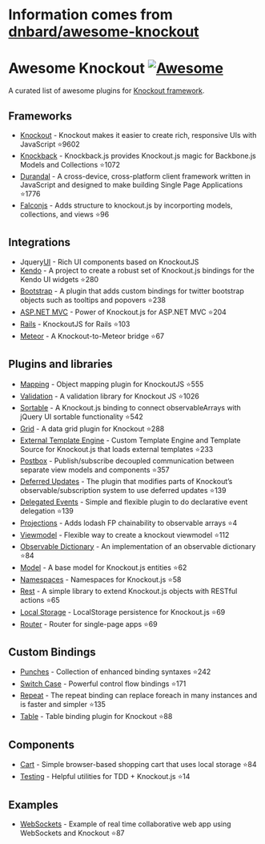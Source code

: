 # Information comes from [dnbard/awesome-knockout](https://github.com/dnbard/awesome-knockout)
# Awesome Knockout [![Awesome](https://cdn.rawgit.com/sindresorhus/awesome/d7305f38d29fed78fa85652e3a63e154dd8e8829/media/badge.svg)](https://github.com/sindresorhus/awesome)
A curated list of awesome plugins for [Knockout framework](http://knockoutjs.com/).

## Frameworks
- [Knockout](https://github.com/knockout/knockout) - Knockout makes it easier to create rich, responsive UIs with JavaScript :star:9602
- [Knockback](https://github.com/kmalakoff/knockback) - Knockback.js provides Knockout.js magic for Backbone.js Models and Collections :star:1072
- [Durandal](https://github.com/BlueSpire/Durandal/) - A cross-device, cross-platform client framework written in JavaScript and designed to make building Single Page Applications :star:1776
- [Falconjs](https://github.com/stoodder/falconjs) - Adds structure to knockout.js by incorporting models, collections, and views :star:96

## Integrations
- Jquery[UI](https://github.com/madcapnmckay/Knockout-UI) - Rich UI components based on KnockoutJS
- [Kendo](https://github.com/kendo-labs/knockout-kendo) - A project to create a robust set of Knockout.js bindings for the Kendo UI widgets :star:280
- [Bootstrap](https://github.com/billpull/knockout-bootstrap) - A plugin that adds custom bindings for twitter bootstrap objects such as tooltips and popovers :star:238
- [ASP.NET MVC](https://github.com/AndreyAkinshin/knockout-mvc) - Power of Knockout.js for ASP.NET MVC :star:204
- [Rails](https://github.com/dnagir/knockout-rails) - KnockoutJS for Rails :star:103
- [Meteor](https://github.com/steveluscher/knockout.meteor) - A Knockout-to-Meteor bridge :star:67

## Plugins and libraries
- [Mapping](https://github.com/SteveSanderson/knockout.mapping) - Object mapping plugin for KnockoutJS :star:555
- [Validation](https://github.com/Knockout-Contrib/Knockout-Validation) - A validation library for Knockout JS :star:1026
- [Sortable](https://github.com/rniemeyer/knockout-sortable) - A Knockout.js binding to connect observableArrays with jQuery UI sortable functionality :star:542
- [Grid](https://github.com/Knockout-Contrib/KoGrid) - A data grid plugin for Knockout :star:288
- [External Template Engine](https://github.com/ifandelse/Knockout.js-External-Template-Engine) - Custom Template Engine and Template Source for Knockout.js that loads external templates :star:233
- [Postbox](https://github.com/rniemeyer/knockout-postbox) - Publish/subscribe decoupled communication between separate view models and components :star:357
- [Deferred Updates](https://github.com/mbest/knockout-deferred-updates) - The plugin that modifies parts of Knockout’s observable/subscription system to use deferred updates :star:139
- [Delegated Events](https://github.com/rniemeyer/knockout-delegatedEvents) - Simple and flexible plugin to do declarative event delegation :star:139
- [Projections](https://github.com/profiscience/ko-projections) - Adds lodash FP chainability to observable arrays :star:4
- [Viewmodel](https://github.com/coderenaissance/knockout.viewmodel) - Flexible way to create a knockout viewmodel :star:112
- [Observable Dictionary](https://github.com/jamesfoster/knockout.observableDictionary) - An implementation of an observable dictionary :star:84
- [Model](https://github.com/thelinuxlich/knockout.model) - A base model for Knockout.js entities :star:62
- [Namespaces](https://github.com/hunterloftis/knockout.namespaces) - Namespaces for Knockout.js :star:58
- [Rest](https://github.com/frapontillo/knockout-rest) - A simple library to extend Knockout.js objects with RESTful actions :star:65
- [Local Storage](https://github.com/jimrhoskins/knockout.localStorage) - LocalStorage persistence for Knockout.js :star:69
- [Router](https://github.com/profiscience/ko-component-router) - Router for single-page apps :star:69

## Custom Bindings
- [Punches](https://github.com/mbest/knockout.punches) - Collection of enhanced binding syntaxes :star:242
- [Switch Case](https://github.com/mbest/knockout-switch-case) - Powerful control flow bindings :star:171
- [Repeat](https://github.com/mbest/knockout-repeat) - The repeat binding can replace foreach in many instances and is faster and simpler :star:135
- [Table](https://github.com/mbest/knockout-table) - Table binding plugin for Knockout :star:88

## Components
- [Cart](https://github.com/robconery/knockout-cart) - Simple browser-based shopping cart that uses local storage :star:84
- [Testing](https://github.com/profiscience/ko-component-tester) - Helpful utilities for TDD + Knockout.js :star:14

## Examples
- [WebSockets](https://github.com/carlhoerberg/knockout-websocket-example) - Example of real time collaborative web app using WebSockets and Knockout :star:87

